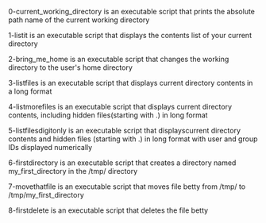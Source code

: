 0-current_working_directory is an executable script that prints the absolute path name of the current working directory

1-listit is an executable script that displays the contents list of your current directory

2-bring_me_home is an executable script that changes the working directory to the user's home directory

3-listfiles is an executable script that displays current directory contents in a long format

4-listmorefiles is an executable script that displays current directory contents, including hidden files(starting with .) in long format

5-listfilesdigitonly is an executable script that displayscurrent directory contents and hidden files (starting with .) in long format with user and group IDs displayed numerically

6-firstdirectory is an executable script that creates a directory named my_first_directory in the /tmp/ directory

7-movethatfile is an executable script that moves file betty from /tmp/ to /tmp/my_first_directory

8-firstdelete is an executable script that deletes the file betty
